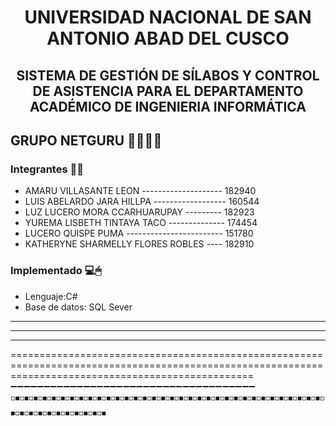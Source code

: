 <h1 align="center">UNIVERSIDAD NACIONAL DE SAN ANTONIO ABAD DEL CUSCO</h1>
<h2 align="center">SISTEMA DE GESTIÓN DE SÍLABOS Y CONTROL DE ASISTENCIA PARA EL DEPARTAMENTO ACADÉMICO DE INGENIERIA INFORMÁTICA</h2> 
<h2 align="left"> GRUPO NETGURU 👩‍💻👨‍💻</h2> 


<h3 align="left"> Integrantes 📄📌 </h2> 


- AMARU VILLASANTE LEON -------------------- 182940<br>
- LUIS ABELARDO JARA HILLPA ------------------ 160544<br>
- LUZ LUCERO MORA CCARHUARUPAY --------- 182923<br>
- YUREMA LISBETH TINTAYA TACO -------------- 174454<br>
- LUCERO QUISPE PUMA ------------------------ 151780<br>
- KATHERYNE SHARMELLY FLORES ROBLES ---- 182910<br>



<h3 align="left"> Implementado 💻🖱</h2>        
                                                 
- Lenguaje:C# 
-  Base de datos: SQL Sever
************************************************
************************************************
************************************************
======================================================================================================================================================
➖➖➖➖➖➖➖➖➖➖➖➖➖➖➖➖➖➖➖➖➖➖➖➖➖➖➖➖➖➖➖➖➖➖➖➖➖
◽◾◽◾◽◾◽◾◽◾◽◾◽◾◽◾◽◾◽◾◽◾◽◾◽◾◽◾◽◾◽◾◽◾◽◾◽◾◽◾◽◾◽◾◽◾◽◾◽◾◽◾◽◾◽◾◽◾◽◾◽◾◽◾◽◾◽◾◽◾◽◾◽◾◽◾◽◾◽◾◽◾◽◾◽◾◽◾◽◾

